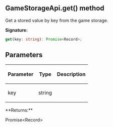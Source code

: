 
## GameStorageApi.get() method

Get a stored value by key from the game storage.

**Signature:**

```typescript
get(key: string): Promise<Record>;
```

## Parameters

<table><thead><tr><th>

Parameter


</th><th>

Type


</th><th>

Description


</th></tr></thead>
<tbody><tr><td>

key


</td><td>

string


</td><td>


</td></tr>
</tbody></table>
**Returns:**

Promise&lt;Record&gt;

